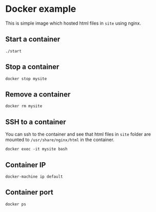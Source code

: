 Docker example
====
This is simple image which hosted html files in `site` using nginx.

Start a container
----

```
./start
```

Stop a container
----

```
docker stop mysite
```

Remove a container
----

```
docker rm mysite
```

SSH to a container
----

You can ssh to the container and see that html files in `site` folder
are mounted to `/usr/share/nginx/html` in the container.

```
docker exec -it mysite bash
```

Container IP
----

```
docker-machine ip default
```

Container port
----

```
docker ps
```
